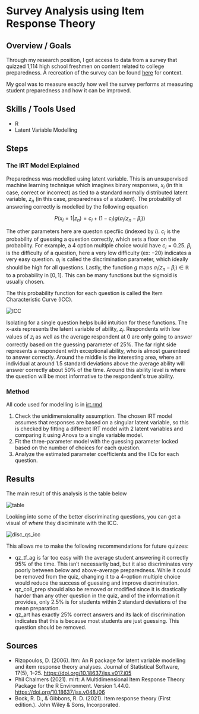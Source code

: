 # Survey Analysis using Item Response Theory

## Overview / Goals

Through my research position, I got access to data from a survey that quizzed 1,114 high school freshmen on content related to college preparedness. A recreation of the survey can be found [here](https://docs.google.com/forms/d/1qQ4x7E3lhg1lnDmDcqt0PZ0bHI6XLBO1VC2TfCulyos/edit) for context. 

My goal was to measure exactly how well the survey performs at measuring student preparedness and how it can be improved.

## Skills / Tools Used

- R
- Latent Variable Modelling

## Steps

### The IRT Model Explained

Preparedness was modelled using latent variable. This is an unsupervised machine learning technique which imagines binary responses, $x_i$ (in this case, correct or incorrect) as tied to a standard normally distributed latent variable, $z_n$ (in this case, preparedness of a student). The probability of answering correctly is modelled by the following equation
```math
P(x_i=1|z_n)=c_i + (1-c_i)g(a_i(z_n-\beta_i))
```
The other parameters here are queston specfiic (indexed by $i$). $c_i$ is the probability of guessing a question correctly, which sets a floor on the probability. For example, a 4 option multiple choice would have $c_i=0.25$. $\beta_i$ is the difficulty of a question, here a very low difficulty (ex: $-20$) indicates a very easy question. $a_i$ is called the discrimination parameter, which ideally should be high for all questions. Lastly, the function $g$ maps $a_i(z_n-\beta_i) \in \mathbb{R}$ to a probability in $[0,1]$. This can be many functions but the sigmoid is usually chosen.

The this probability function for each question is called the Item Characteristic Curve (ICC).

![ICC](https://github.com/user-attachments/assets/eab64a4f-6f35-4cdc-8db6-6d2a7062e910)

Isolating for a single question helps build intuition for these functions. The x-axis represents the latent variable of ability, $z_i$. Respondents with low values of $z_i$ as well as the average respondent at 0 are only going to answer correctly based on the guessing parameter of 25%. The far right side represents a respondent with exceptional ability, who is almost guarenteed to answer correctly. Around the middle is the interesting area, where an individual at around 1.5 standard deviations above the average ability will answer correctly about 50% of the time. Around this ability level is where the question will be most informative to the respondent's true ability.

### Method

All code used for modelling is in [irt.rmd](irt.Rmd)
1. Check the unidimensionality assumption. The chosen IRT model assumes that responses are based on a singular latent variable, so this is checked by fitting a different IRT model with 2 latent variables and comparing it using Anova to a single variable model.
2. Fit the three-parameter model with the guessing parameter locked based on the number of choices for each question.
3. Analyze the estimated parameter coefficients and the IICs for each question.

## Results

The main result of this analysis is the table below

![table](https://github.com/user-attachments/assets/3204c4e8-6600-49a2-b97b-7bd03ea0c49d)

Looking into some of the better discriminating questions, you can get a visual of *where* they disciminate with the ICC.

![disc_qs_icc](https://github.com/user-attachments/assets/559ac0dd-37c1-4cab-a125-4ddecd3861d0)

This allows me to make the following recommendations for future quizzes:
- qz_tf_ag is far too easy with the average student answering it correctly 95% of the time. This isn’t necessarily bad, but it also discriminates very poorly between below and above-average preparedness. While it could be removed from the quiz, changing it to a 4-option multiple choice would reduce the success of guessing and improve discrimination.
- qz_coll_prep should also be removed or modified since it is drastically harder than any other question in the quiz, and of the information it provides, only 2.5% is for students within 2 standard deviations of the mean preparation.
- qz_art has exactly 25% correct answers and its lack of discrimination indicates that this is because most students are just guessing. This question should be removed.

## Sources

- Rizopoulos, D. (2006). ltm: An R package for latent variable modelling and item response theory analyses. Journal of Statistical Software, 17(5), 1–25. https://doi.org/10.18637/jss.v017.i05
- Phil Chalmers (2021). mirt: A Multidimensional Item Response Theory Package for the R Environment. Version 1.44.0. https://doi.org/10.18637/jss.v048.i06
- Bock, R. D., & Gibbons, R. D. (2021). Item response theory (First edition.). John Wiley & Sons, Incorporated.
